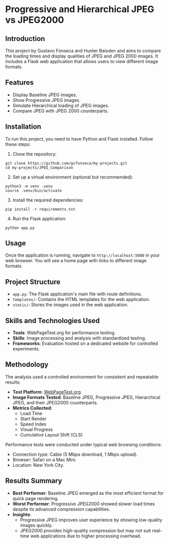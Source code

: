 # Progressive and Hierarchical JPEG vs JPEG2000

## Introduction
This project by Gustavo Fonseca and Hunter Baisden and aims to compare the loading times and display qualities of JPEG and JPEG 2000 images. It includes a Flask web application that allows users to view different image formats.

## Features
- Display Baseline JPEG images.
- Show Progressive JPEG images.
- Simulate Hierarchical loading of JPEG images.
- Compare JPEG with JPEG 2000 counterparts.

## Installation
To run this project, you need to have Python and Flask installed. Follow these steps:

1. Clone the repository:
```
git clone https://github.com/gvfonseca/my-projects.git
cd my-projects/JPEG_Comparison
```

2. Set up a virtual environment (optional but recommended):
```
python3 -m venv .venv
source .venv/bin/activate
```

3. Install the required dependencies:
```
pip install -r requirements.txt
```

4. Run the Flask application:
```
python app.py
```

## Usage
Once the application is running, navigate to `http://localhost:5000` in your web browser. You will see a home page with links to different image formats.

## Project Structure
- `app.py`: The Flask application's main file with route definitions.
- `templates/`: Contains the HTML templates for the web application.
- `static/`: Stores the images used in the web application.


## Skills and Technologies Used

- **Tools**: WebPageTest.org for performance testing.
- **Skills**: Image processing and analysis with standardized testing.
- **Frameworks**: Evaluation hosted on a dedicated website for controlled experiments.

## Methodology

The analysis used a controlled environment for consistent and repeatable results:
- **Test Platform**: [WebPageTest.org](https://www.webpagetest.org).
- **Image Formats Tested**: Baseline JPEG, Progressive JPEG, Hierarchical JPEG, and their JPEG2000 counterparts.
- **Metrics Collected**:
  - Load Time
  - Start Render
  - Speed Index
  - Visual Progress
  - Cumulative Layout Shift (CLS)

Performance tests were conducted under typical web browsing conditions:
- Connection type: Cable (5 Mbps download, 1 Mbps upload).
- Browser: Safari on a Mac Mini.
- Location: New York City.

## Results Summary

- **Best Performer**: Baseline JPEG emerged as the most efficient format for quick page rendering.
- **Worst Performer**: Progressive JPEG2000 showed slower load times despite its advanced compression capabilities.
- **Insights**:
  - Progressive JPEG improves user experience by showing low-quality images quickly.
  - JPEG2000 provides high-quality compression but may not suit real-time web applications due to higher processing overhead.

